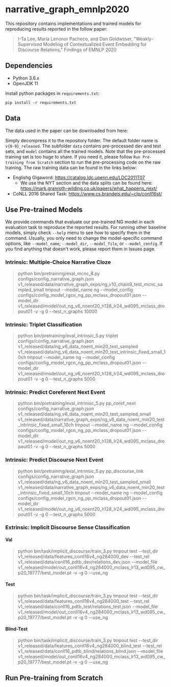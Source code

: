 # narrative_graph_emnlp2020
This repository contains implementations and trained models for reproducing results reported in the follow paper:
> I-Ta Lee, Maria Lenonor Pacheco, and Dan Goldwsser, "Weakly-Supervised Modeling of Contextualized Event Embedding for Discourse Relations," Findings of EMNLP 2020

## Dependencies

- Python 3.6.x
- OpenJDK 11


Install python packages in `requirements.txt`:
```
pip install -r requirements.txt
```

## Data

The data used in the paper can be downloaded from here: 

Simply decompress it to the repository folder. The default folder name is `v{0-9}_released`. The subfolder `data` contains pre-processed dev and test sets, and `model` contains all the trained models. Note that the pre-processed training set is too huge to share. If you need it, please follow `Run Pre-training from Scratch` section to run the pre-processing code on the raw training. The raw training data can be found in the links below:
- Englishg Gigaword: https://catalog.ldc.upenn.edu/LDC2011T07
  - We use the NYT section and the data splits can be found here: https://mark.granroth-wilding.co.uk/papers/what_happens_next/
- CoNLL 2016 Shared Task: https://www.cs.brandeis.edu/~clp/conll16st/


## Use Pre-trained Models

We provide commands that evaluate our pre-trained NG model in each evaluation task to reproduce the reported results. For running other baseline models, simply check `--help` menu to see how to specify them in the command. Usually, you only need to change the model-specific command options,  like `--model_name`, `--model_dir`, `--model_file`, or `--model_config`. If you find anything that doesn't work, please report them in Issues page.


### Intrinsic: Multiple-Choice Narrative Cloze

> python bin/pretraining/eval_mcnc_8.py configs/config_narrative_graph.json v1_released/data/narrative_graph_exps/ng_v10_chain9_test_mcnc_sampled_small tmpout --model_name ng --model_config configs/config_model_rgcn_ng_pp_mclass_dropout01.json --model_dir v1_released/model/out_ng_v6_noent20_h128_lr24_wd095_mclass_dropout01 -v -g 0 --test_n_graphs 10000

### Intrinsic: Triplet Classification

> python bin/pretraining/eval_intrinsic_5.py triplet configs/config_narrative_graph.json v1_released/data/ng_v6_data_noent_min20_test_sampled v1_released/data/ng_v6_data_noent_min20_test_intrinsic_fixed_small_10ch tmpout --model_name ng --model_config configs/config_model_rgcn_ng_pp_mclass_dropout01.json --model_dir v1_released/model/out_ng_v6_noent20_h128_lr24_wd095_mclass_dropout01 -v -g 0 --test_n_graphs 5000


### Intrinsic: Predict Coreferent Next Event

> python bin/pretraining/eval_intrinsic_5.py pp_coref_next configs/config_narrative_graph.json v1_released/data/ng_v6_data_noent_min20_test_sampled_small v1_released/data/narrative_graph_exps/ng_v6_data_noent_min20_test_intrinsic_fixed_small_10ch tmpout --model_name ng --model_config configs/config_model_rgcn_ng_pp_mclass_dropout01.json --model_dir v1_released/model/out_ng_v6_noent20_h128_lr24_wd095_mclass_dropout01 -v -g 0 --test_n_graphs 5000

### Intrinsic: Predict Discourse Next Event

> python bin/pretraining/eval_intrinsic_5.py pp_discourse_link configs/config_narrative_graph.json v1_released/data/ng_v6_data_noent_min20_test_sampled_small v1_released/data/narrative_graph_exps/ng_v6_data_noent_min20_test_intrinsic_fixed_small_10ch tmpout --model_name ng --model_config configs/config_model_rgcn_ng_pp_mclass_dropout01.json --model_dir v1_released/model/out_ng_v6_noent20_h128_lr24_wd095_mclass_dropout01 -v -g 0 --test_n_graphs 5000

### Extrinsic: Implicit Discourse Sense Classification

#### Val
> python bin/task/implicit_discourse/train_3.py tmpout test --test_dir v1_released/data/features_conll16v4_ng284000_dev --test_rel v1_released/data/conll16_pdtb_dev/relations_dev.json --model_file v1_released/model/out_conll16v4_ng284000_mclass_lr13_wd095_cw_p20_19777/best_model.pt -v -g 0 --use_ng

#### Test
> python bin/task/implicit_discourse/train_3.py tmpout test --test_dir v1_released/data/features_conll16v4_ng284000_test --test_rel v1_released/data/conll16_pdtb_test/relations_test.json --model_file v1_released/model/out_conll16v4_ng284000_mclass_lr13_wd095_cw_p20_19777/best_model.pt -v -g 0 --use_ng

#### Blind-Test
> python bin/task/implicit_discourse/train_3.py tmpout test --test_dir v1_released/data/features_conll16v4_ng284000_blind_test --test_rel v1_released/data/conll16_pdtb_blind/relations_blind.json --model_file v1_released/model/out_conll16v4_ng284000_mclass_lr13_wd095_cw_p20_19777/best_model.pt -v -g 0 --use_ng


## Run Pre-training from Scratch




